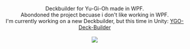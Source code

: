 <p align="center">
  Deckbuilder for Yu-Gi-Oh made in WPF. <br/>
  Abondoned the project becuase i don't like working in WPF. <br/>
  I'm currently working on a new Deckbuilder, but this time in Unity: <a href="https://github.com/IfLoooop/YGO-Deck-Builder">YGO-Deck-Builder</a>
  <br></br>
  <img src="https://images.squarespace-cdn.com/content/v1/671e49e7678abb0425a2f0f2/545daa0c-cefb-44d0-ba0d-6a98b67cbb92/Yu-Gi-Oh-Deck-Builder.png"/>
</p>
